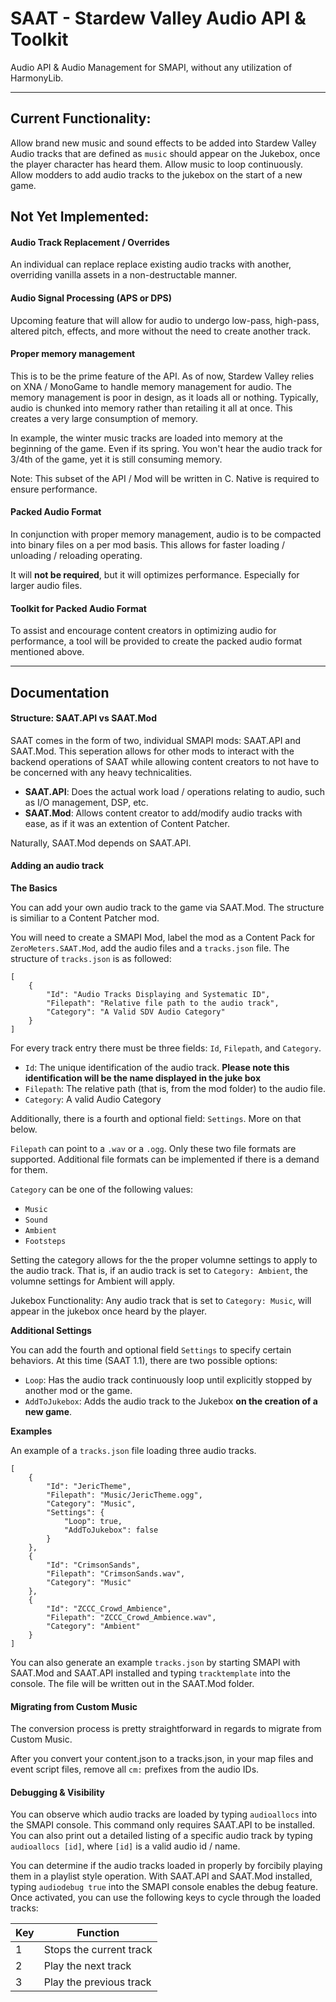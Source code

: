 # SAAT - Stardew Valley Audio API &amp; Toolkit

Audio API & Audio Management for SMAPI, without any utilization of HarmonyLib.

---

## Current Functionality:
Allow brand new music and sound effects to be added into Stardew Valley
Audio tracks that are defined as `music` should appear on the Jukebox, once the player character has heard them.
Allow music to loop continuously.
Allow modders to add audio tracks to the jukebox on the start of a new game.

## Not Yet Implemented:

#### Audio Track Replacement / Overrides
An individual can replace replace existing audio tracks with another, overriding vanilla assets in a non-destructable manner.

#### Audio Signal Processing (APS or DPS)
Upcoming feature that will allow for audio to undergo low-pass, high-pass, altered pitch, effects, and more without the need to create another track.

#### Proper memory management
This is to be the prime feature of the API. As of now, Stardew Valley relies on XNA / MonoGame to handle memory management for audio. The memory management is poor in design, as it loads all or nothing. Typically, audio is chunked into memory rather than retailing it all at once. This creates a very large consumption of memory.

In example, the winter music tracks are loaded into memory at the beginning of the game. Even if its spring. You won't hear the audio track for 3/4th of the game, yet it is still consuming memory.

Note: This subset of the API / Mod will be written in C. Native is required to ensure performance.

#### Packed Audio Format
In conjunction with proper memory management, audio is to be compacted into binary files on a per mod basis. This allows for faster loading / unloading / reloading operating.

It will **not be required**, but it will optimizes performance. Especially for larger audio files.

#### Toolkit for Packed Audio Format
To assist and encourage content creators in optimizing audio for performance, a tool will be provided to create the packed audio format mentioned above.

---

## Documentation

#### Structure: SAAT.API vs SAAT.Mod

SAAT comes in the form of two, individual SMAPI mods: SAAT.API and SAAT.Mod. This seperation allows for other mods to interact with the backend operations of SAAT while allowing content creators to not have to be concerned with any heavy technicalities.

- **SAAT.API**: Does the actual work load / operations relating to audio, such as I/O management, DSP, etc.
- **SAAT.Mod**: Allows content creator to add/modify audio tracks with ease, as if it was an extention of Content Patcher.

Naturally, SAAT.Mod depends on SAAT.API.

#### Adding an audio track

**The Basics**

You can add your own audio track to the game via SAAT.Mod. The structure is similiar to a Content Patcher mod.

You will need to create a SMAPI Mod, label the mod as a Content Pack for `ZeroMeters.SAAT.Mod`, add the audio files and a `tracks.json` file. The structure of `tracks.json` is as followed:

```
[
    {
        "Id": "Audio Tracks Displaying and Systematic ID",
        "Filepath": "Relative file path to the audio track",
        "Category": "A Valid SDV Audio Category"
    }
]
```

For every track entry there must be three fields: `Id`, `Filepath`, and `Category`.
- `Id`: The unique identification of the audio track. **Please note this identification will be the name displayed in the juke box**
- `Filepath`: The relative path (that is, from the mod folder) to the audio file.
- `Category`: A valid Audio Category

Additionally, there is a fourth and optional field: `Settings`. More on that below.

`Filepath` can point to a `.wav` or a `.ogg`. Only these two file formats are supported. Additional file formats can be implemented if there is a demand for them.

`Category` can be one of the following values:
- `Music`
- `Sound`
- `Ambient`
- `Footsteps`

Setting the category allows for the the proper volumne settings to apply to the audio track. That is, if an audio track is set to `Category: Ambient`, the volumne settings for Ambient will apply.

Jukebox Functionality: Any audio track that is set to `Category: Music`, will appear in the jukebox once heard by the player.

**Additional Settings**

You can add the fourth and optional field `Settings` to specify certain behaviors. At this time (SAAT 1.1), there are two possible options:

- `Loop`: Has the audio track continuously loop until explicitly stopped by another mod or the game.
- `AddToJukebox`: Adds the audio track to the Jukebox **on the creation of a new game**.

**Examples**

An example of a `tracks.json` file loading three audio tracks.

```
[
    {
        "Id": "JericTheme",
        "Filepath": "Music/JericTheme.ogg",
        "Category": "Music",
        "Settings": {
            "Loop": true,
            "AddToJukebox": false
        }
    },
    {
        "Id": "CrimsonSands",
        "Filepath": "CrimsonSands.wav",
        "Category": "Music"
    },
    {
        "Id": "ZCCC_Crowd_Ambience",
        "Filepath": "ZCCC_Crowd_Ambience.wav",
        "Category": "Ambient"
    }
]

```

You can also generate an example `tracks.json` by starting SMAPI with SAAT.Mod and SAAT.API installed and typing `tracktemplate` into the console.
The file will be written out in the SAAT.Mod folder.

#### Migrating from Custom Music

The conversion process is pretty straightforward in regards to migrate from Custom Music. 

After you convert your content.json to a tracks.json, in your map files and event script files, remove all `cm:` prefixes from the audio IDs.

#### Debugging & Visibility

You can observe which audio tracks are loaded by typing `audioallocs` into the SMAPI console. This command only requires SAAT.API to be installed. You can also print out a detailed listing of a specific audio track by typing `audioallocs [id]`, where `[id]` is a valid audio id / name.

You can determine if the audio tracks loaded in properly by forcibily playing them in a playlist style operation. With SAAT.API and SAAT.Mod installed, typing `audiodebug true` into the SMAPI console enables the debug feature. Once activated, you can use the following keys to cycle through the loaded tracks:

| Key | Function                |
|-----|-------------------------|
|  1  | Stops the current track |
|  2  | Play the next track     |
|  3  | Play the previous track |

